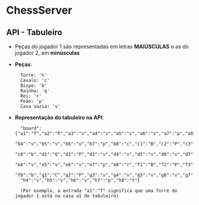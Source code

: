 ChessServer
=======
API - Tabuleiro
-----------

* Peças do jogador 1 são representadas em letras **MAIÚSCULAS** e as do jogador 2, em **minúsculas**


* **Peças**:

        Torre: 't'
        Cavalo: 'c'
        Bispo: 'b'
        Rainha: 'q'
        Rei: 'r'
        Peão: 'p'
        Casa vazia: 'v'


* **Representação do tabuleiro na API**:


        "board":{"a1":"T","a2":"P","a3":"v","a4":"v","a5":"v","a6":"v","a7":"p","a8":"t","b1":"C","b2":"P","b3":"v",
        "b4":"v","b5":"v","b6":"v","b7":"p","b8":"c","c1":"B","c2":"P","c3":"v","c4":"v","c5":"v","c6":"v","c7":"p",
        "c8":"b","d1":"Q","d2":"P","d3":"v","d4":"v","d5":"v","d6":"v","d7":"p","d8":"q","e1":"R","e2":"P","e3":"v",
        "e4":"v","e5":"v","e6":"v","e7":"p","e8":"r","f1":"B","f2":"P","f3":"v","f4":"v","f5":"v","f6":"v","f7":"p",
        "f8":"b","g1":"C","g2":"P","g3":"v","g4":"v","g5":"v","g6":"v","g7":"p","g8":"c","h1":"T","h2":"P","h3":"v",
        "h4":"v","h5":"v","h6":"v","h7":"p","h8":"t"}

        (Por exemplo, a entrada "a1":"T" significa que uma Torre do jogador 1 está na casa a1 do tabuleiro)